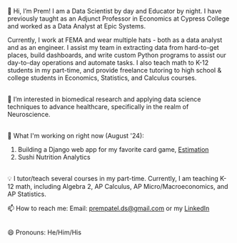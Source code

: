 👋 Hi, I’m Prem! I am a Data Scientist by day and Educator by night. I have previously taught as an Adjunct Professor in Economics at Cypress College and worked as a Data Analyst at Epic Systems.

Currently, I work at FEMA and wear multiple hats - both as a data analyst and as an engineer. I assist my team in extracting data from hard-to-get places, build dashboards, and write custom Python programs to assist our day-to-day operations and automate tasks. I also teach math to K-12 students in my part-time, and provide freelance tutoring to high school & college students in Economics, Statistics, and Calculus courses. <br><br>

👀 I’m interested in biomedical research and applying data science techniques to advance healthcare, specifically in the realm of Neuroscience.<br><br>

🌱 What I'm working on right now (August '24): 
1. Building a Django web app for my favorite card game, [Estimation](https://blog.jawaker.com/en/estimation-rules-en/)
2. Sushi Nutrition Analytics
<br><br>

💡 I tutor/teach several courses in my part-time. Currently, I am teaching K-12 math, including Algebra 2, AP Calculus, AP Micro/Macroeconomics, and AP Statistics.

📫 How to reach me: Email: prempatel.ds@gmail.com or my [LinkedIn](https://www.linkedin.com/in/prempatel21/) <br><br>

😄 Pronouns: He/Him/His

